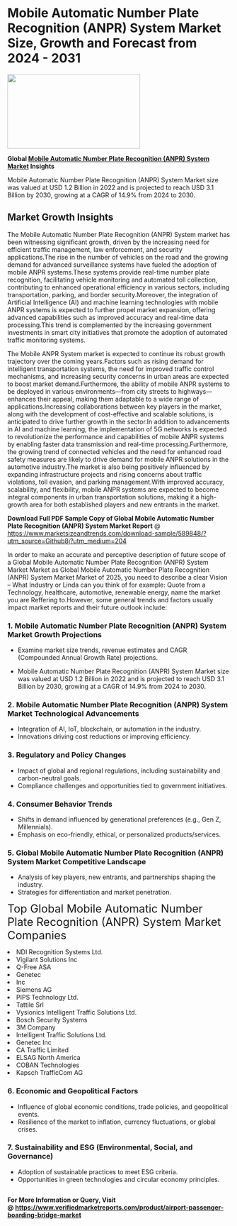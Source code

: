 <H1>Mobile Automatic Number Plate Recognition (ANPR) System Market Size, Growth and Forecast from 2024 - 2031</H1><img class="aligncenter size-medium wp-image-584254" src="https://thirdeyenews.in/wp-content/uploads/2024/09/Global-Market-Research-300x168.jpeg" alt="" width="300" height="168" /><p><strong>Global&nbsp;<a href="https://www.marketsizeandtrends.com/download-sample/589848/?utm_source=Github8j?utm_medium=204">Mobile Automatic Number Plate Recognition (ANPR) System Market</a> Insights</strong></p><p>Mobile Automatic Number Plate Recognition (ANPR) System Market size was valued at USD 1.2 Billion in 2022 and is projected to reach USD 3.1 Billion by 2030, growing at a CAGR of 14.9% from 2024 to 2030.</p><p><h2>Market Growth Insights</h2> <p>The Mobile Automatic Number Plate Recognition (ANPR) System market has been witnessing significant growth, driven by the increasing need for efficient traffic management, law enforcement, and security applications.The rise in the number of vehicles on the road and the growing demand for advanced surveillance systems have fueled the adoption of mobile ANPR systems.These systems provide real-time number plate recognition, facilitating vehicle monitoring and automated toll collection, contributing to enhanced operational efficiency in various sectors, including transportation, parking, and border security.Moreover, the integration of Artificial Intelligence (AI) and machine learning technologies with mobile ANPR systems is expected to further propel market expansion, offering advanced capabilities such as improved accuracy and real-time data processing.This trend is complemented by the increasing government investments in smart city initiatives that promote the adoption of automated traffic monitoring systems.</p> <p>The Mobile ANPR System market is expected to continue its robust growth trajectory over the coming years.Factors such as rising demand for intelligent transportation systems, the need for improved traffic control mechanisms, and increasing security concerns in urban areas are expected to boost market demand.Furthermore, the ability of mobile ANPR systems to be deployed in various environments—from city streets to highways—enhances their appeal, making them adaptable to a wide range of applications.Increasing collaborations between key players in the market, along with the development of cost-effective and scalable solutions, is anticipated to drive further growth in the sector.In addition to advancements in AI and machine learning, the implementation of 5G networks is expected to revolutionize the performance and capabilities of mobile ANPR systems by enabling faster data transmission and real-time processing.Furthermore, the growing trend of connected vehicles and the need for enhanced road safety measures are likely to drive demand for mobile ANPR solutions in the automotive industry.The market is also being positively influenced by expanding infrastructure projects and rising concerns about traffic violations, toll evasion, and parking management.With improved accuracy, scalability, and flexibility, mobile ANPR systems are expected to become integral components in urban transportation solutions, making it a high-growth area for both established players and new entrants in the market.</p> <p><span class=""><strong>Download Full PDF Sample Copy of Global Mobile Automatic Number Plate Recognition (ANPR) System Market Report</strong> @ <a href="https://www.marketsizeandtrends.com/download-sample/589848/?utm_source=Github8j?utm_medium=204" target="_blank">https://www.marketsizeandtrends.com/download-sample/589848/?utm_source=Github8j?utm_medium=204</a></span></p><p>In order to make an accurate and perceptive description of future scope of a Global&nbsp;Mobile Automatic Number Plate Recognition (ANPR) System Market Market as Global&nbsp;Mobile Automatic Number Plate Recognition (ANPR) System Market Market of 2025, you need to describe a clear Vision &ndash; What Industry or Linda can you think of for example: Quote from a Technology, healthcare, automotive, renewable energy, name the market you are Reffering to.However, some general trends and factors usually impact market reports and their future outlook include:</p><h3>1.&nbsp;<strong>Mobile Automatic Number Plate Recognition (ANPR) System Market Growth Projections</strong></h3><ul><li>Examine market size trends, revenue estimates and CAGR (Compounded Annual Growth Rate) projections.</li><li><p>Mobile Automatic Number Plate Recognition (ANPR) System Market size was valued at USD 1.2 Billion in 2022 and is projected to reach USD 3.1 Billion by 2030, growing at a CAGR of 14.9% from 2024 to 2030.</p></li></ul><h3>2.&nbsp;<strong>Mobile Automatic Number Plate Recognition (ANPR) System Market Technological Advancements</strong></h3><ul><li>Integration of AI, IoT, blockchain, or automation in the industry.</li><li>Innovations driving cost reductions or improving efficiency.</li></ul><h3>3.&nbsp;<strong>Regulatory and Policy Changes</strong></h3><ul><li>Impact of global and regional regulations, including sustainability and carbon-neutral goals.</li><li>Compliance challenges and opportunities tied to government initiatives.</li></ul><h3>4.&nbsp;<strong>Consumer Behavior Trends</strong></h3><ul><li>Shifts in demand influenced by generational preferences (e.g., Gen Z, Millennials).</li><li>Emphasis on eco-friendly, ethical, or personalized products/services.</li></ul><h3>5.&nbsp;<strong>Global Mobile Automatic Number Plate Recognition (ANPR) System Market Competitive Landscape</strong></h3><ul><li>Analysis of key players, new entrants, and partnerships shaping the industry.</li><li>Strategies for differentiation and market penetration.</li></ul><p data-pm-slice="1 1 []"><span style="color: inherit; font-family: inherit; font-size: 25px;">Top Global Mobile Automatic Number Plate Recognition (ANPR) System Market Companies</span></p><div class="" data-test-id=""><p><li> NDI Recognition Systems Ltd.</li><li> Vigilant Solutions Inc</li><li> Q-Free ASA</li><li> Genetec</li><li> Inc</li><li> Siemens AG</li><li> PIPS Technology Ltd.</li><li> Tattile Srl</li><li> Vysionics Intelligent Traffic Solutions Ltd.</li><li> Bosch Security Systems</li><li> 3M Company</li><li> Intelligent Traffic Solutions Ltd.</li><li> Genetec Inc</li><li> CA Traffic Limited</li><li> ELSAG North America</li><li> COBAN Technologies</li><li> Kapsch TrafficCom AG</li></p></div><h3>6.&nbsp;<strong>Economic and Geopolitical Factors</strong></h3><ul><li>Influence of global economic conditions, trade policies, and geopolitical events.</li><li>Resilience of the market to inflation, currency fluctuations, or global crises.</li></ul><h3>7.&nbsp;<strong>Sustainability and ESG (Environmental, Social, and Governance)</strong></h3><ul><li>Adoption of sustainable practices to meet ESG criteria.</li><li>Opportunities in green technologies and circular economy principles.</li></ul><h2><strong style="font-size: 14px;">For More Information or Query, Visit @&nbsp;</strong><a style="background-color: #ffffff; font-size: 14px;" href="https://www.marketsizeandtrends.com/report/mobile-automatic-number-plate-recognition-anpr-system-market/" target="_blank">https://www.verifiedmarketreports.com/product/airport-passenger-boarding-bridge-market</a></h2>